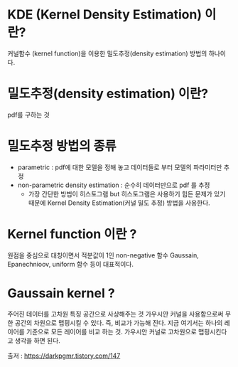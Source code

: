 # KDE (Kernel Density Estimation) 이란? 
  커널함수 (kernel function)을 이용한 밀도추정(density estimation) 방법의 하나이다. 
# 밀도추정(density estimation) 이란?
  pdf를 구하는 것
# 밀도추정 방법의 종류
  * parametric : pdf에 대한 모델을 정해 놓고 데이터들로 부터 모델의 파라미터만 추정
  * non-parametric density estimation : 순수히 데이터만으로 pdf 를 추정
    * 가장 간단한 방법이 히스토그램
    but 히스토그램은 사용하기 힘든 문제가 있기 때문에
    Kernel Density Estimation(커널 밀도 추정) 방법을 사용한다. 
# Kernel function 이란 ? 
  원점을 중심으로 대칭이면서 적분값이 1인 non-negative 함수
  Gaussain, Epanechnioov, uniform 함수 등이 대표적이다.

# Gaussain kernel ?
  주어진 데이터를 고차원 특징 공간으로 사상해주는 것
  가우시안 커널을 사용함으로써 무한 공간의 차원으로 맵핑시킬 수 있다. 즉, 비교가 가능해 진다. 
  지금 여기서는 하나의 레이어를 기준으로 모든 레이어를 비교 하는 것.
  가우시안 커널로 고차원으로 맵핑시킨다고 생각을 하면 된다. 
  
  
출저 : https://darkpgmr.tistory.com/147
  
  
                        
